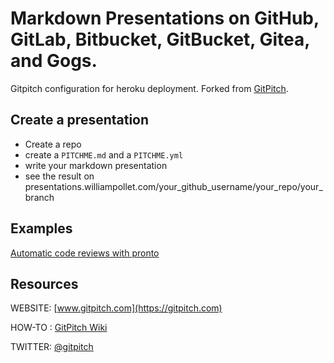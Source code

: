 # Markdown Presentations on GitHub, GitLab, Bitbucket, GitBucket, Gitea, and Gogs.

Gitpitch configuration for heroku deployment. Forked from [GitPitch](https://github.com/gitpitch/gitpitch).

## Create a presentation

- Create a repo
- create  a `PITCHME.md` and a `PITCHME.yml`
- write your markdown presentation
- see the result on presentations.williampollet.com/your_github_username/your_repo/your_branch

## Examples

[Automatic code reviews with pronto](presentations.williampollet.com/williampollet/talks/automatic-code-reviews-with-pronto)

## Resources
WEBSITE: [www.gitpitch.com](https://gitpitch.com)

HOW-TO : [GitPitch Wiki](https://github.com/gitpitch/gitpitch/wiki)

TWITTER: [@gitpitch](https://twitter.com/gitpitch)
